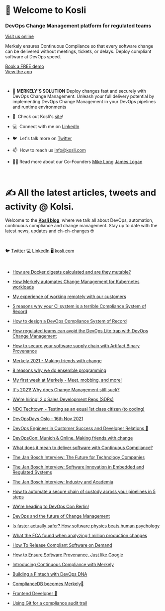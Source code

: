 ### <h1> 👋 Welcome to Kosli

### <h3> DevOps Change Management platform for regulated teams  
[Visit us online](https://www.merkely.com/)
  
Merkely ensures Continuous Compliance so that every software change can be delivered without meetings, tickets, or delays. Deploy compliant software at DevOps speed.  

[Book a FREE demo](https://www.merkely.com/live-demo/) <br />
[View the app](https://app.merkely.com/cyber-dojo/environments/)
<p>&nbsp;</p>

-   💬 **MERKELY'S SOLUTION** Deploy changes fast and securely with DevOps Change Management. Unleash your full delivery potential by implementing DevOps Change Management in your DevOps pipelines and runtime environments

-   🙌  Check out Kosli's [site](https://www.kosli.com/)!

-   💻  Connect with me on [LinkedIn](https://www.linkedin.com/company/kosli-dev)

-   🐦  Let's talk more on [Twitter](https://twitter.com/_kosli)

-   📫  How to reach us <info@kosli.com>

-   👨‍💻  Read more about our Co-Founders [Mike Long](https://www.kosli.com/about/mike-long/)  [James Logan](https://www.kosli.com/about/james-logan/)
   <br />
   

### <h1> ✍️ All the latest articles, tweets and activity @ Kolsi. 


Welcome to the **[Kosli blog](https://www.kosli.com/blog/)**, where we talk all about DevOps, automation, continuous compliance and change management. Stay up to date with the latest news, updates and ch-ch-changes :nerd_face:
  <p>&nbsp;</p>


🐦 [Twitter](https://twitter.com/_kosli) 💻 [LinkedIn](https://www.linkedin.com/company/kosli-dev) 🖥️ [kosli.com](https://www.kosli.com/blog/)
<p>&nbsp;</p>

-   [How are Docker digests calculated and are they mutable?](https://www.kosli.com/blog/how-are-docker-digests-calculated-and-are-they-mutable/)   
   
-   [How Merkely automates Change Management for Kubernetes workloads](https://www.kosli.com/blog/how-merkely-automates-change-management-for-kubernetes-workloads/)
   
-   [My experience of working remotely with our customers](https://www.kosli.com/blog/my-experience-of-working-remotely-with-our-customers/)

-   [5 reasons why your CI system is a terrible Compliance System of Record](https://www.kosli.com/blog/5-reasons-why-your-ci-system-is-a-terrible-compliance-system-of-record/)

-   [How to design a DevOps Compliance System of Record](https://www.kosli.com/blog/how-to-design-a-devops-compliance-system-of-record/)

-   [How regulated teams can avoid the DevOps Lite trap with DevOps Change Management](https://www.kosli.com/blog/how-to-avoid-the-devops-lite-trap-with-devops-change-management/)

-   [How to secure your software supply chain with Artifact Binary Provenance](https://www.kosli.com/blog/how-to-secure-your-software-supply-chain-with-artifact-binary-provenance/)

-   [Merkely 2021 - Making friends with change](https://www.kosli.com/blog/merkely-2021-making-friends-with-change/)

-   [8 reasons why we do ensemble programming](https://www.kosli.com/blog/8-reasons-why-we-do-ensemble-programming/)

-   [My first week at Merkely - Meet, mobbing, and more!](https://www.kosli.com/blog/my-first-week-at-merkely/)

-   [It's 2021! Why does Change Management still suck?](https://www.kosli.com/blog/it-s-2021-why-does-change-management-still-suck/)

-   [We're hiring! 2 x Sales Development Reps (SDRs)](https://www.kosli.com/blog/we-re-hiring-2-x-sales-development-reps-sdrs/)

-   [NDC Techtown - Testing as an equal 1st class citizen (to coding)](https://www.kosli.com/blog/testing-as-an-equal-1st-class-citizen-to-coding/)

-   [DevOpsDays Oslo - 16th Nov 2021](https://www.merkely.com/blog/devopsdays-oslo/)

-   [DevOps Engineer in Customer Success and Developer Relations 🚀](https://www.kosli.com/blog/devops-engineer-in-customer-success-and-developer-relations/)

-   [DevOpsCon: Munich & Online. Making friends with change](https://www.kosli.com/blog/devopscon-making-friends-with-change/)

-   [What does it mean to deliver software with Continuous Compliance?](https://www.kosli.com/blog/what-does-it-mean-to-deliver-software-with-continuous-compliance/)

-   [The Jan Bosch Interview: The Future for Technology Companies](https://www.kosli.com/blog/the-jan-bosch-interview-the-future-for-technology-companies/)

-   [The Jan Bosch Interview: Software Innovation in Embedded and Regulated Systems](https://www.kosli.com/blog/the-jan-bosch-interview-software-innovation-in-embedded-and-regulated-systems/)

-   [The Jan Bosch Interview: Industry and Academia](https://www.kosli.com/blog/jan-bosch-interview-industry-and-academia/)

-   [How to automate a secure chain of custody across your pipelines in 5 steps](https://www.kosli.com/blog/answering-the-biggest-question-in-regulated-devops-what-s-in-prod/)

-   [We're heading to DevOps Con Berlin!](https://www.kosli.com/blog/devops-the-future-of-change-management/)

-   [DevOps and the future of Change Management](https://www.kosli.com/blog/devops-and-the-future-of-change-management/)

-   [Is faster actually safer? How software physics beats human psychology](https://www.kosli.com/blog/is-faster-actually-safer-how-software-physics-beats-human-psychology./)

-   [What the FCA found when analyzing 1 million production changes](https://www.kosli.com/blog/what-the-fca-found-when-analysing-1-million-production-changes/)

-   [How To Release Compliant Software on Demand](https://www.kosli.com/blog/how-to-release-compliant-software-on-demand/)

-   [How to Ensure Software Provenance. Just like Google](https://www.kosli.com/blog/how-to-ensure-software-provenance-just-like-google/)

-   [Introducing Continuous Compliance with Merkely](https://www.kosli.com/blog/continuous-compliance-with-a-devops-compliance-journal/)

-   [Building a Fintech with DevOps DNA](https://www.kosli.com/blog/building-a-fintech-with-devops-dna/)

-   [ComplianceDB becomes Merkely🚀](https://www.kosli.com/blog/compliancedb-becomes-merkely/)

-   [Frontend Developer 🚀](https://www.kosli.com/blog/frontend-developer/)

-   [Using Git for a compliance audit trail](https://www.kosli.com/blog/using-git-for-a-compliance-audit-trail/)

